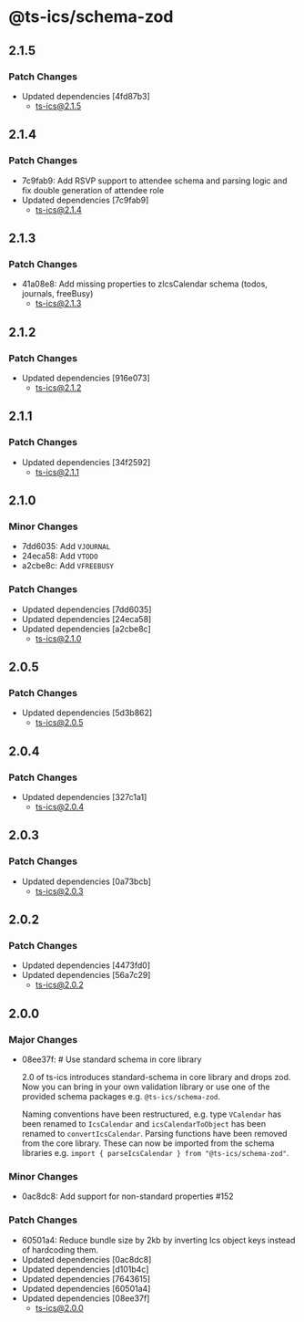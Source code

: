 # @ts-ics/schema-zod

## 2.1.5

### Patch Changes

- Updated dependencies [4fd87b3]
  - ts-ics@2.1.5

## 2.1.4

### Patch Changes

- 7c9fab9: Add RSVP support to attendee schema and parsing logic and fix double generation of attendee role
- Updated dependencies [7c9fab9]
  - ts-ics@2.1.4

## 2.1.3

### Patch Changes

- 41a08e8: Add missing properties to zIcsCalendar schema (todos, journals, freeBusy)
  - ts-ics@2.1.3

## 2.1.2

### Patch Changes

- Updated dependencies [916e073]
  - ts-ics@2.1.2

## 2.1.1

### Patch Changes

- Updated dependencies [34f2592]
  - ts-ics@2.1.1

## 2.1.0

### Minor Changes

- 7dd6035: Add `VJOURNAL`
- 24eca58: Add `VTODO`
- a2cbe8c: Add `VFREEBUSY`

### Patch Changes

- Updated dependencies [7dd6035]
- Updated dependencies [24eca58]
- Updated dependencies [a2cbe8c]
  - ts-ics@2.1.0

## 2.0.5

### Patch Changes

- Updated dependencies [5d3b862]
  - ts-ics@2.0.5

## 2.0.4

### Patch Changes

- Updated dependencies [327c1a1]
  - ts-ics@2.0.4

## 2.0.3

### Patch Changes

- Updated dependencies [0a73bcb]
  - ts-ics@2.0.3

## 2.0.2

### Patch Changes

- Updated dependencies [4473fd0]
- Updated dependencies [56a7c29]
  - ts-ics@2.0.2

## 2.0.0

### Major Changes

- 08ee37f: # Use standard schema in core library

  2.0 of ts-ics introduces standard-schema in core library and drops zod. Now you can bring in your own validation library or use one of the provided schema packages e.g. `@ts-ics/schema-zod`.

  Naming conventions have been restructured, e.g. type `VCalendar` has been renamed to `IcsCalendar` and `icsCalendarToObject` has been renamed to `convertIcsCalendar`.
  Parsing functions have been removed from the core library. These can now be imported from the schema libraries e.g. `import { parseIcsCalendar } from "@ts-ics/schema-zod"`.

### Minor Changes

- 0ac8dc8: Add support for non-standard properties #152

### Patch Changes

- 60501a4: Reduce bundle size by 2kb by inverting Ics object keys instead of hardcoding them.
- Updated dependencies [0ac8dc8]
- Updated dependencies [d101b4c]
- Updated dependencies [7643615]
- Updated dependencies [60501a4]
- Updated dependencies [08ee37f]
  - ts-ics@2.0.0
